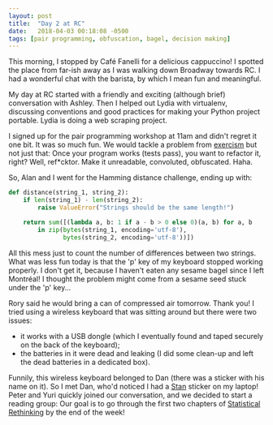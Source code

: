 ```yaml
---
layout: post
title:  "Day 2 at RC"
date:   2018-04-03 00:18:08 -0500
tags: [pair programming, obfuscation, bagel, decision making]
---
```

This morning, I stopped by Café Fanelli for a delicious cappuccino! I spotted
the place from far-ish away as I was walking down Broadway towards RC. I had a
wonderful chat with the barista, by which I mean fun and meaningful.

My day at RC started with a friendly and exciting (although brief) conversation
with Ashley. Then I helped out Lydia with virtualenv, discussing conventions
and good practices for making your Python project portable. Lydia is doing a
web scraping project.

I signed up for the pair programming workshop at 11am and didn't regret it one
bit. It was so much fun. We would tackle a problem from
[exercism](http://exercism.io/exercises/python/hamming/readme) but not just
that: Once your program works (tests pass), you want to refactor it, right?
Well, ref\*cktor. Make it unreadable, convoluted, obfuscated. Haha.

So, Alan and I went for the Hamming distance challenge, ending up with:

```py
def distance(string_1, string_2):
    if len(string_1) - len(string_2):
        raise ValueError("Strings should be the same length!")

    return sum([(lambda a, b: 1 if a - b > 0 else 0)(a, b) for a, b 
        in zip(bytes(string_1, encoding='utf-8'),
               bytes(string_2, encoding='utf-8'))])
```

All this mess just to count the number of differences between two strings.
What was less fun today is that the 'p' key of my keyboard stopped working
properly. I don't get it, because I haven't eaten any sesame bagel since I
left Montréal! I thought the problem might come from a sesame seed stuck under
the 'p' key...

Rory said he would bring a can of compressed air tomorrow. Thank you! I tried
using a wireless keyboard that was sitting around but there were two issues:

* it works with a USB dongle (which I eventually found and taped securely on
the back of the keyboard);
* the batteries in it were dead and leaking (I did some clean-up and left the
dead batteries in a dedicated box).

Funnily, this wireless keyboard belonged to Dan (there was a sticker with his
name on it). So I met Dan, who'd noticed I had a [Stan](http://mc-stan.org/)
sticker on my laptop! Peter and Yuri quickly joined our conversation, and we
decided to start a reading group: Our goal is to go through the first two
chapters of
[Statistical Rethinking](http://xcelab.net/rm/statistical-rethinking/) by the
end of the week!
